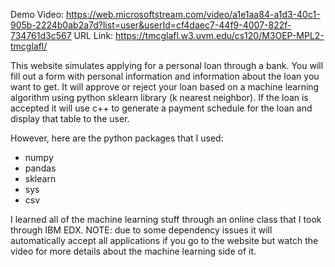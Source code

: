 Demo Video: https://web.microsoftstream.com/video/a1e1aa84-a1d3-40c1-905b-2224b0ab2a7d?list=user&userId=cf4daec7-44f9-4007-822f-734761d3c567
URL Link: https://tmcglafl.w3.uvm.edu/cs120/M3OEP-MPL2-tmcglafl/

This website simulates applying for a personal loan through a bank. You will fill out a form with personal information
and information about the loan you want to get. It will approve or reject your loan based on a machine learning algorithm using
python sklearn library (k nearest neighbor). If the loan is accepted it will use c++ to generate a payment schedule for the loan and 
display that table to the user.

However, here are the python packages that I used:
- numpy
- pandas
- sklearn
- sys
- csv

I learned all of the machine learning stuff through an online class that I took through IBM EDX. NOTE: due to some dependency issues
it will automatically accept all applications if you go to the website but watch the video for more details about the machine learning side
of it. 

